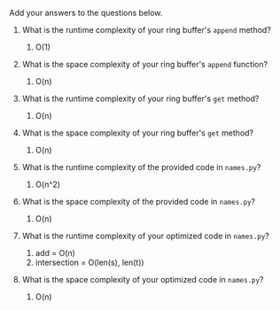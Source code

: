 Add your answers to the questions below.

1. What is the runtime complexity of your ring buffer's `append` method?
   1. O(1)

2. What is the space complexity of your ring buffer's `append` function?
   1. O(n)

3. What is the runtime complexity of your ring buffer's `get` method?
   1. O(n)

4. What is the space complexity of your ring buffer's `get` method?
   1. O(n)


5. What is the runtime complexity of the provided code in `names.py`?
   1. O(n^2)

6. What is the space complexity of the provided code in `names.py`?
   1. O(n)

7. What is the runtime complexity of your optimized code in `names.py`?
   1. add = O(n)
   2. intersection = O(len(s), len(t))

8. What is the space complexity of your optimized code in `names.py`?
   1. O(n)